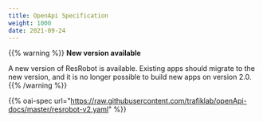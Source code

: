 ```yaml
---
title: OpenApi Specification
weight: 1000
date: 2021-09-24
---
```


{{% warning %}}
**New version available**

A new version of ResRobot is available. Existing apps should migrate to the new version, and it is no longer possible to
build new apps on version 2.0.
{{% /warning %}}

{{% oai-spec url="https://raw.githubusercontent.com/trafiklab/openApi-docs/master/resrobot-v2.yaml" %}}